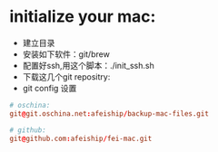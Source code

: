 # initialize your mac:

+ 建立目录
+ 安装如下软件：git/brew
+ 配置好ssh,用这个脚本：./init_ssh.sh
+ 下载这几个git repositry:
+ git config 设置

```conf
# oschina:
git@git.oschina.net:afeiship/backup-mac-files.git

# github:
git@github.com:afeiship/fei-mac.git
```
